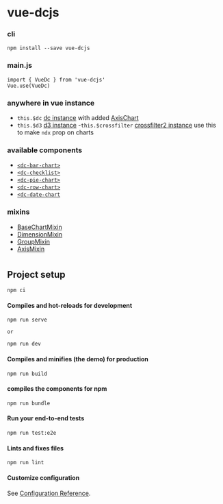 # vue-dcjs
### cli
```npm install --save vue-dcjs```

### main.js
```
import { VueDc } from 'vue-dcjs'
Vue.use(VueDc)
```

### anywhere in vue instance
- `this.$dc` [dc instance](https://dc-js.github.io/dc.js/) with added [AxisChart](./src/plugins/axis-chart.class.js)
- `this.$d3` [d3 instance](https://github.com/d3/d3/blob/main/API.md)
-`this.$crossfilter` [crossfilter2 instance](https://github.com/crossfilter/crossfilter/wiki/API-Reference) use this to make `ndx` prop on charts

### available components
- [`<dc-bar-chart>`](./src/components/dc-bar-chart)
- [`<dc-checklist>`](./src/components/dc-checklist)
- [`<dc-pie-chart>`](./src/components/dc-pie-chart)
- [`<dc-row-chart>`](./src/components/dc-row-chart)
- [`<dc-date-chart`](./src/components/dc-date/chart)

### mixins
- [BaseChartMixin](./src/mixins#base-chart)
- [DimensionMixin](./src/mixins/#dimension)
- [GroupMixin]('./src/mixins/#group)
- [AxisMixin]('./src/mixin/#axis)

#


## Project setup
```
npm ci
```

#### Compiles and hot-reloads for development
```
npm run serve

or

npm run dev
```

#### Compiles and minifies (the demo) for production
```
npm run build
```

#### compiles the components for npm
```
npm run bundle
```

#### Run your end-to-end tests
```
npm run test:e2e
```

#### Lints and fixes files
```
npm run lint
```

#### Customize configuration
See [Configuration Reference](https://cli.vuejs.org/config/).
